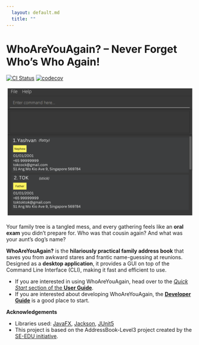 ```yaml
---
  layout: default.md
  title: ""
---
```


# WhoAreYouAgain? – Never Forget Who’s Who Again!

[![CI Status](https://github.com/se-edu/addressbook-level3/workflows/Java%20CI/badge.svg)](https://github.com/se-edu/addressbook-level3/actions)
[![codecov](https://codecov.io/gh/se-edu/addressbook-level3/branch/master/graph/badge.svg)](https://codecov.io/gh/se-edu/addressbook-level3)

![Ui](images/Ui.png)

Your family tree is a tangled mess, and every gathering feels like an **oral exam** you didn’t prepare for. Who was that cousin again? And what was your aunt’s dog’s name?

**WhoAreYouAgain?** is the **hilariously practical family address book** that saves you from awkward stares and frantic name-guessing at reunions. Designed as a **desktop application**, it provides a GUI on top of the Command Line Interface (CLI), making it fast and efficient to use.

* If you are interested in using WhoAreYouAgain, head over to the [_Quick Start_ section of the **User Guide**](UserGuide.html#quick-start).
* If you are interested about developing WhoAreYouAgain, the [**Developer Guide**](DeveloperGuide.html) is a good place to start.


**Acknowledgements**

* Libraries used: [JavaFX](https://openjfx.io/), [Jackson](https://github.com/FasterXML/jackson), [JUnit5](https://github.com/junit-team/junit5)
* This project is based on the AddressBook-Level3 project created by the [SE-EDU initiative](https://se-education.org).